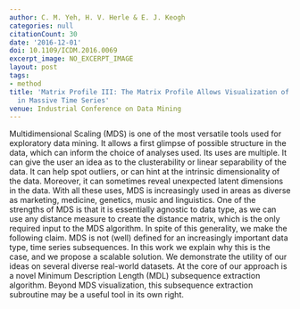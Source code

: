 ```yaml
---
author: C. M. Yeh, H. V. Herle & E. J. Keogh
categories: null
citationCount: 30
date: '2016-12-01'
doi: 10.1109/ICDM.2016.0069
excerpt_image: NO_EXCERPT_IMAGE
layout: post
tags:
- method
title: 'Matrix Profile III: The Matrix Profile Allows Visualization of Salient Subsequences
  in Massive Time Series'
venue: Industrial Conference on Data Mining
---
```

Multidimensional Scaling (MDS) is one of the most versatile tools used for exploratory data mining. It allows a first glimpse of possible structure in the data, which can inform the choice of analyses used. Its uses are multiple. It can give the user an idea as to the clusterability or linear separability of the data. It can help spot outliers, or can hint at the intrinsic dimensionality of the data. Moreover, it can sometimes reveal unexpected latent dimensions in the data. With all these uses, MDS is increasingly used in areas as diverse as marketing, medicine, genetics, music and linguistics. One of the strengths of MDS is that it is essentially agnostic to data type, as we can use any distance measure to create the distance matrix, which is the only required input to the MDS algorithm. In spite of this generality, we make the following claim. MDS is not (well) defined for an increasingly important data type, time series subsequences. In this work we explain why this is the case, and we propose a scalable solution. We demonstrate the utility of our ideas on several diverse real-world datasets. At the core of our approach is a novel Minimum Description Length (MDL) subsequence extraction algorithm. Beyond MDS visualization, this subsequence extraction subroutine may be a useful tool in its own right.
